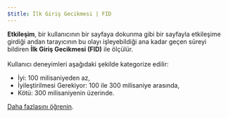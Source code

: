 ```yaml
---
$title: İlk Giriş Gecikmesi | FID
---
```


**Etkileşim**, bir kullanıcının bir sayfaya dokunma gibi bir sayfayla etkileşime girdiği andan tarayıcının bu olayı işleyebildiği ana kadar geçen süreyi bildiren **İlk Giriş Gecikmesi (FID)** ile ölçülür.<br><br> Kullanıcı deneyimleri aşağıdaki şekilde kategorize edilir:

- İyi: 100 milisaniyeden az,
- İyileştirilmesi Gerekiyor: 100 ile 300 milisaniye arasında,
- Kötü: 300 milisaniyenin üzerinde.

[Daha fazlasını öğrenin](https://web.dev/fid/).
